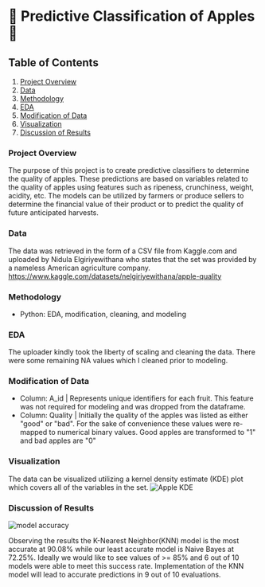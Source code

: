 # 🍎 Predictive Classification of Apples 🍎

## Table of Contents
1. [Project Overview](#project-overview)
2. [Data](#data)
3. [Methodology](#Methodology)
4. [EDA](#EDA)
5. [Modification of Data](#modification-of-data)
6. [Visualization](#visualization)
7. [Discussion of Results](#Discussion-of-Results)


### Project Overview
The purpose of this project is to create predictive classifiers to determine the quality of apples. These predictions are based on variables related to the quality of apples using features such as ripeness, crunchiness, weight, acidity, etc. The models can be utilized by farmers or produce sellers to determine the financial value of their product or to predict the quality of future anticipated harvests.


### Data
The data was retrieved in the form of a CSV file from Kaggle.com and uploaded by Nidula Elgiriyewithana who states that the set was provided by a nameless American agriculture company. https://www.kaggle.com/datasets/nelgiriyewithana/apple-quality


### Methodology
- Python: EDA, modification, cleaning, and modeling


### EDA
The uploader kindly took the liberty of scaling and cleaning the data. There were some remaining NA values which I cleaned prior to modeling.


### Modification of Data
- Column: A_id | Represents unique identifiers for each fruit. This feature was not required for modeling and was dropped from the dataframe.
- Column: Quality | Initially the quality of the apples was listed as either "good" or "bad". For the sake of convenience these values were re-mapped to numerical binary values. Good apples are transformed to "1" and bad apples are "0"


### Visualization
The data can be visualized utilizing a kernel density estimate (KDE) plot which covers all of the variables in the set.
![Apple KDE](https://github.com/DanielWrightGIT/Apple-quality-prediction/assets/158070869/cfa5411d-f055-454f-84de-92335a698573)



### Discussion of Results
![model accuracy](https://github.com/DanielWrightGIT/Apple-quality-prediction/assets/158070869/41714cc7-629f-4ecc-8d78-8475bc3d0467)

Observing the results the K-Nearest Neighbor(KNN) model is the most accurate at 90.08% while our least accurate model is Naive Bayes at 72.25%. Ideally we would like to see values of >= 85% and 6 out of 10 models were able to meet this success rate. Implementation of the KNN model will lead to accurate predictions in 9 out of 10 evaluations.
